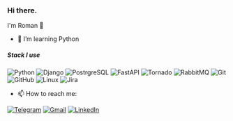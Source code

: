 ### Hi there.
I'm Roman 👋

- 🌱 I’m learning Python
##### Stack I use

![Python](https://img.shields.io/badge/-Python-000000?style=flat&logo=python)
![Django](https://img.shields.io/badge/Django-000000?style=flat&logo=django)
![PostrgreSQL](https://img.shields.io/badge/-SQL-000000?style=flat&logo=postgresql)
![FastAPI](https://img.shields.io/badge/FastAPI-000000?style=flat&logo=fastapi)
![Tornado](https://img.shields.io/badge/Tornado-000000?style=flat&logo=tornado)
![RabbitMQ](https://img.shields.io/badge/RabbitMQ-000000?style=flat&logo=RabbitMQ)
![Git](https://img.shields.io/badge/-Git-222222?style=flat&logo=git&logoColor=F05032)
![GitHub](https://img.shields.io/badge/-GitHub-222222?style=flat&logo=github&logoColor=181717)
![Linux](https://img.shields.io/badge/-Linux-222222?style=flat&logo=linux&logoColor=FCC624)
![Jira](https://img.shields.io/badge/-Jira-222222?style=flat&logo=jira-software&logoColor=white&logoColor=0052CC)

- 📫 How to reach me:

[![Telegram](https://img.shields.io/badge/-TELEGRAM-2CA5E0?style=for-the-badge&logo=telegram&logoColor=white)](https://t.me/Ro_ma_sh_ka)
[![Gmail](https://img.shields.io/badge/-GMAIL-D14836?style=for-the-badge&logo=gmail&logoColor=white)](mailto:romashka.lrv@gmail.com)
[![LinkedIn](https://img.shields.io/badge/-LINKEDIN-0077B5?style=for-the-badge&logo=linkedin&logoColor=white)](https://www.linkedin.com/in/ro-ma-sh-ka)

<!--


**ro-ma-sh-ka/ro-ma-sh-ka** is a ✨ _special_ ✨ repository because its `README.md` (this file) appears on your GitHub profile.

Here are some ideas to get you started:
[![Header](https://github.com/adamalston/adamalston/raw/master/profile.gif)](https://www.adamalston.com/)

##### Hi, I'm Adam:






##### Fun fact: I once solved the world's oldest question with a single line of JavaScript

-->

